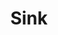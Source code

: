 ---
layout: connectorsAll
title: "Sink"
collection: connectors
permalink: /connectors/sink
author_profile: false
mastheadNavItem: Connectors
slug: "sink"
---